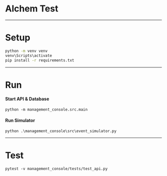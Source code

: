 # Alchem Test
---
# Setup
```bash
python -m venv venv
venv\Scripts\activate
pip install -r requirements.txt
```
---
# Run
#### Start API & Database
```
python -m management_console.src.main
```
#### Run Simulator
```
python .\management_console\src\event_simulator.py
```
---
# Test 
```
pytest -v management_console/tests/test_api.py
```
